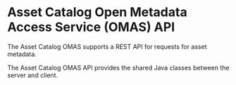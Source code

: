 <!-- SPDX-License-Identifier: Apache-2.0 -->

# Asset Catalog Open Metadata Access Service (OMAS) API

The Asset Catalog OMAS supports a REST API for requests for asset metadata.

The Asset Catalog OMAS API provides the shared Java classes between the
server and client.